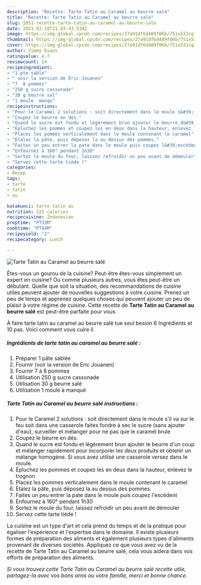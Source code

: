 ```yaml
---
description: "Recette: Tarte Tatin au Caramel au beurre salé"
title: "Recette: Tarte Tatin au Caramel au beurre salé"
slug: 1051-recette-tarte-tatin-au-caramel-au-beurre-sale
date: 2021-02-18T21:43:43.534Z
image: https://img-global.cpcdn.com/recipes/27a91df6d409f06b/751x532cq70/tarte-tatin-au-caramel-au-beurre-sale-photo-principale-de-la-recette.jpg
thumbnail: https://img-global.cpcdn.com/recipes/27a91df6d409f06b/751x532cq70/tarte-tatin-au-caramel-au-beurre-sale-photo-principale-de-la-recette.jpg
cover: https://img-global.cpcdn.com/recipes/27a91df6d409f06b/751x532cq70/tarte-tatin-au-caramel-au-beurre-sale-photo-principale-de-la-recette.jpg
author: Jimmy Evans
ratingvalue: 4.7
reviewcount: 14
recipeingredient:
- "1 pte sable"
- " voir la version de Eric Jouanen"
- "7  8 pommes"
- "250 g sucre cassonade"
- "30 g beurre sal"
- "1 moule  manqu"
recipeinstructions:
- "Pour le Caramel 2 solutions : soit directement dans le moule s&#39;il va sur le feu soit dans une casserole faites fondre à sec le sucre (sans ajouter d&#39;eau), surveiller et mélanger pour ne pas que le caramel brule"
- "Coupez le beurre en dés."
- "Quand le sucre est fondu et légèrement brun ajouter le beurre d&#39;un coup et mélanger rapidement pour incorporer les deux produits et obtenir un mélange homogène. Si vous avez utilisé une casserole versez dans le moule."
- "Épluchez les pommes et coupez les en deux dans la hauteur, enlevez le trognon"
- "Placez les pommes verticalement dans le moule contenant le caramel"
- "Étalez la pâte, puis déposez la au dessus des pommes."
- "Faites un peu entrer la pate dans le moule puis coupez l&#39;excédent"
- "Enfournez à 160° pendant 1h30"
- "Sortez le moule du four, laissez refroidir un peu avant de démouler"
- "Servez cette tarte tiède !"
categories:
- Resep
tags:
- tarte
- tatin
- au

katakunci: tarte tatin au 
nutrition: 225 calories
recipecuisine: Indonesian
preptime: "PT33M"
cooktime: "PT44M"
recipeyield: "2"
recipecategory: Lunch

---
```



![Tarte Tatin au Caramel au beurre salé](https://img-global.cpcdn.com/recipes/27a91df6d409f06b/751x532cq70/tarte-tatin-au-caramel-au-beurre-sale-photo-principale-de-la-recette.jpg)

Êtes-vous un gourou de la cuisine? Peut-être êtes-vous simplement un expert en cuisine? Ou comme plusieurs autres, vous êtes peut-être un débutant. Quelle que soit la situation, des recommandations de cuisine utiles peuvent ajouter de nouvelles suggestions à votre cuisine. Prenez un peu de temps et apprenez quelques choses qui peuvent ajouter un peu de plaisir à votre régime de cuisine. Cette recette de <strong> Tarte Tatin au Caramel au beurre salé </strong> est peut-être parfaite pour vous.

<!--inarticleads1-->

À faire tarte tatin au caramel au beurre salé tue seul besion 6 Ingrédients et 10 pas. Voici comment vous cuire il.

##### Ingrédients de tarte tatin au caramel au beurre salé :

1. Préparer 1 pâte sablée
1. Fournir  (voir la version de Eric Jouanen)
1. Fournir 7 à 8 pommes
1. Utilisation 250 g sucre cassonade
1. Utilisation 30 g beurre salé
1. Utilisation 1 moule à manqué




<!--inarticleads2-->

##### Tarte Tatin au Caramel au beurre salé instructions :

1. Pour le Caramel 2 solutions : soit directement dans le moule s&#39;il va sur le feu soit dans une casserole faites fondre à sec le sucre (sans ajouter d&#39;eau), surveiller et mélanger pour ne pas que le caramel brule
1. Coupez le beurre en dés.
1. Quand le sucre est fondu et légèrement brun ajouter le beurre d&#39;un coup et mélanger rapidement pour incorporer les deux produits et obtenir un mélange homogène. Si vous avez utilisé une casserole versez dans le moule.
1. Épluchez les pommes et coupez les en deux dans la hauteur, enlevez le trognon
1. Placez les pommes verticalement dans le moule contenant le caramel
1. Étalez la pâte, puis déposez la au dessus des pommes.
1. Faites un peu entrer la pate dans le moule puis coupez l&#39;excédent
1. Enfournez à 160° pendant 1h30
1. Sortez le moule du four, laissez refroidir un peu avant de démouler
1. Servez cette tarte tiède !




<!--inarticleads1-->

<p>
La cuisine est un type d'art et cela prend du temps et de la pratique pour égaliser l'expérience et l'expertise dans le domaine. Il existe plusieurs formes de préparation des aliments et également plusieurs types d'aliments provenant de diverses sociétés. Appliquez ce que vous avez vu de la recette de Tarte Tatin au Caramel au beurre salé, cela vous aidera dans vos efforts de préparation des aliments.
</p>

<p>
<i>Si vous trouvez cette Tarte Tatin au Caramel au beurre salé recette utile, partagez-la avec vos bons amis ou votre famille, merci et bonne chance.</i>
</p>
